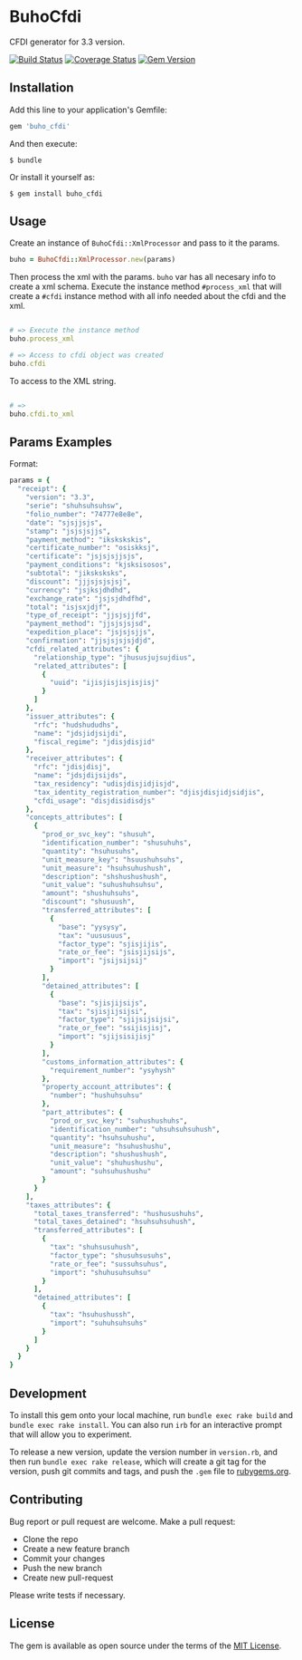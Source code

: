 # BuhoCfdi

CFDI generator for 3.3 version.

[![Build Status](https://travis-ci.com/buhocontable/buho_cfdi.svg?token=pvfqse1g1Y1nVGRwY4DL&branch=master)](https://travis-ci.com/buhocontable/buho_cfdi) [![Coverage Status](https://coveralls.io/repos/github/buhocontable/buho_cfdi/badge.svg?branch=master)](https://coveralls.io/github/buhocontable/buho_cfdi?branch=master) [![Gem Version](https://badge.fury.io/rb/buho_cfdi.svg)](https://badge.fury.io/rb/buho_cfdi)

## Installation

Add this line to your application's Gemfile:

```ruby
gem 'buho_cfdi'
```

And then execute:

    $ bundle

Or install it yourself as:

    $ gem install buho_cfdi

## Usage

Create an instance of `BuhoCfdi::XmlProcessor` and pass to it the params.

```ruby
buho = BuhoCfdi::XmlProcessor.new(params)
```

Then process the xml with the params. `buho` var has all necesary info to create a xml schema. Execute the instance method `#process_xml` that will create a `#cfdi` instance method with all info needed about the cfdi and the xml.

```ruby

# => Execute the instance method
buho.process_xml

# => Access to cfdi object was created
buho.cfdi

```

To access to the XML string.

```ruby

# =>
buho.cfdi.to_xml

```

## Params Examples

Format:

```ruby
params = {
  "receipt": {
    "version": "3.3",
    "serie": "shuhsuhsuhsw",
    "folio_number": "74777e8e8e",
    "date": "sjsjjsjs",
    "stamp": "jsjsjsjjs",
    "payment_method": "ikskskskis",
    "certificate_number": "osiskksj",
    "certificate": "jsjsjsjjsjs",
    "payment_conditions": "kjsksisosos",
    "subtotal": "jiksksksks",
    "discount": "jjjsjsjsjsj",
    "currency": "jsjksjdhdhd",
    "exchange_rate": "jsjsjdhdfhd",
    "total": "isjsxjdjf",
    "type_of_receipt": "jjsjsjjfd",
    "payment_method": "jjsjsjsjsd",
    "expedition_place": "jsjsjsjjs",
    "confirmation": "jjsjsjsjsjdjd",
    "cfdi_related_attributes": {
      "relationship_type": "jhususjujsujdius",
      "related_attributes": [
        {
          "uuid": "ijisjisjisjisjisj"
        }
      ]
    },
    "issuer_attributes": {
      "rfc": "hudshududhs",
      "name": "jdsjidjsijdi",
      "fiscal_regime": "jdisjdisjid" 
    },
    "receiver_attributes": {
      "rfc": "jdisjdisj",
      "name": "jdsjdijsijds",
      "tax_residency": "udisjdisjidjisjd",
      "tax_identity_registration_number": "djisjdisjidjsidjis",
      "cfdi_usage": "disjdisidisdjs" 
    },
    "concepts_attributes": [
      {
        "prod_or_svc_key": "shusuh",
        "identification_number": "shusuhuhs",
        "quantity": "hsuhusuhs",
        "unit_measure_key": "hsuushuhsuhs",
        "unit_measure": "hsuhsuhushush",
        "description": "shshushushush",
        "unit_value": "suhushuhsuhsu",
        "amount": "shushuhsuhs",
        "discount": "shusuush",
        "transferred_attributes": [
          {
            "base": "yysysy",
            "tax": "uususuus",
            "factor_type": "sjisjijis",
            "rate_or_fee": "jsisjijsijs",
            "import": "jsijsijsij"
          }
        ],
        "detained_attributes": [
          {
            "base": "sjisjijsijs",
            "tax": "sjisjijsijsi",
            "factor_type": "sjijsijsijsi",
            "rate_or_fee": "ssijisjisj",
            "import": "sjijsisijisj" 
          }
        ],
        "customs_information_attributes": {
          "requirement_number": "ysyhysh"
        },
        "property_account_attributes": {
          "number": "hushuhsuhsu"
        },
        "part_attributes": {
          "prod_or_svc_key": "suhushushuhs",
          "identification_number": "uhsuhsuhsuhush",
          "quantity": "hsuhsuhushu",
          "unit_measure": "hsuhushushu",
          "description": "shushushush",
          "unit_value": "shuhushushu",
          "amount": "suhsuhushushu"
        }
      }
    ],
    "taxes_attributes": {
      "total_taxes_transferred": "hushusushuhs",
      "total_taxes_detained": "hsuhsuhsuhush",
      "transferred_attributes": [
        {
          "tax": "shuhsusuhush",
          "factor_type": "shusuhsusuhs",
          "rate_or_fee": "sussuhsuhus",
          "import": "shuhusuhsuhsu" 
        }
      ],
      "detained_attributes": [
        {
          "tax": "hsuhushussh",
          "import": "suhuhsuhsuhs" 
        }
      ]
    }
  }
}
```

## Development

To install this gem onto your local machine, run `bundle exec rake build` and `bundle exec rake install`. You can also run `irb` for an interactive prompt that will allow you to experiment.

To release a new version, update the version number in `version.rb`, and then run `bundle exec rake release`, which will create a git tag for the version, push git commits and tags, and push the `.gem` file to [rubygems.org](https://rubygems.org).

## Contributing

Bug report or pull request are welcome. Make a pull request:

- Clone the repo
- Create a new feature branch
- Commit your changes
- Push the new branch
- Create new pull-request

Please write tests if necessary.

## License

The gem is available as open source under the terms of the [MIT License](https://opensource.org/licenses/MIT).
